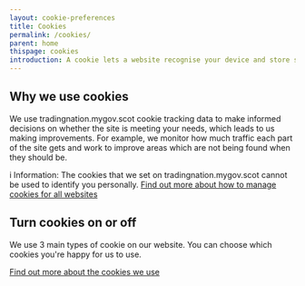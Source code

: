 ```yaml
---
layout: cookie-preferences
title: Cookies
permalink: /cookies/
parent: home
thispage: cookies
introduction: A cookie lets a website recognise your device and store some information about your preferences or interactions.
---
```


## Why we use cookies
We use tradingnation.mygov.scot cookie tracking data to make informed decisions on whether the site is meeting your needs, which leads to us making improvements. For example, we monitor how much traffic each part of the site gets and work to improve areas which are not being found when they should be.

<div class="ds_information-text">
<span class="ds_information-text__icon" aria-hidden="true">i</span>
<span class="ds_information-text__text">
<span class="visually-hidden  hidden">Information:</span>
The cookies that we set on tradingnation.mygov.scot cannot be used to identify you personally. <a href="https://ico.org.uk/your-data-matters/online/cookies/">Find out more about how to manage cookies for all websites</a>
</span>
</div>

## Turn cookies on or off
We use 3 main types of cookie on our website. You can choose which cookies you're happy for us to use.

[Find out more about the cookies we use](/cookie-details/)
